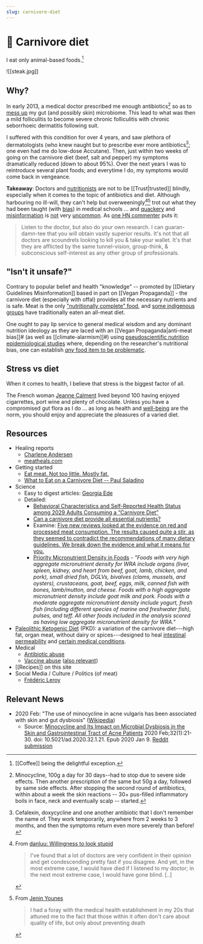 ```yaml
---
slug: carnivore-diet
---
```


# :cut_of_meat: Carnivore diet

I eat only animal-based foods.[^coffee]

[^coffee]: [[Coffee]] being the delightful exception.

![[steak.jpg]]

## Why?

In early 2013, a medical doctor prescribed me enough antibiotics[^prescription] so as to [mess up](https://en.wikipedia.org/wiki/Dysbiosis) my gut (and possibly skin) microbiome. This lead to what was then a mild folliculitis to become severe chronic folliculitis with chronic seborrhoeic dermatitis following suit.

[^prescription]: Minocycline, 100g a day for 30 days--had to stop due to severe side effects. Then another prescription of the same but 50g a day, followed by same side effects. After stopping the second round of antibiotics, within about a week the skin reactions -- 30+ pus-filled inflammatory boils in face, neck and eventually scalp -- started.

I suffered with this condition for over 4 years, and saw plethora of dermatologists \(who knew naught but to prescribe ever more antibiotics[^moreanti]\; one even had me do low-dose Accutane). Then, just within two weeks of going on the carnivore diet \(beef, salt and pepper\) my symptoms dramatically reduced (down to about 95%). Over the next years I was to reintroduce several plant foods; and everytime I do, my symptoms would come back in vengeance.

**Takeaway**: Doctors and [nutritionists](https://twitter.com/ifbacongrewont1/status/1322151733326450689) are not to be [[Trust|trusted]] blindly, especially when it comes to the topic of antibiotics and diet. Although harbouring no ill-will, they can't help but overweeningly[^ow][^bm] trot out what they had been taught (with [bias][pmasondoc]) in medical schools ... and [quackery][q1] and [misinformation][fl] is [not][q3] very [uncommon][q2]. As [one HN commenter](https://news.ycombinator.com/item?id=31711913) puts it:

> Listen to the doctor, but also do your own research. I can guaran-damn-tee that you will obtain vastly superior results. It's not that all doctors are scoundrels looking to kill you & take your wallet. It's that they are afflicted by the same tunnel-vision, group-think, & subconscious self-interest as any other group of professionals.

[q1]: https://theconversation.com/only-one-in-ten-medical-treatments-are-backed-by-high-quality-evidence-145224
[q2]: https://journals.plos.org/plosmedicine/article?id=10.1371/journal.pmed.0020124
[q3]: https://www.bmj.com/content/360/bmj.k822/rr-13
[pmasondoc]: https://www.youtube.com/watch?time_continue=1&v=bRzBGHx93hc&feature=emb_title
[fl]: https://twitter.com/fleroy1974/status/1406667227210862595

[^ow]: From [danluu: Willingness to look stupid](https://danluu.com/look-stupid/)
    > I've found that a lot of doctors are very confident in their opinion and get condescending pretty fast if you disagree.
    > And yet, in the most extreme case, I would have died if I listened to my doctor; in the next most extreme case, I would have gone blind. [..]
	
	[^bm]: From [Jenin Younes](https://twitter.com/Leftylockdowns1/status/1482177697090580481)
	    > I had a foray with the medical health establishment in my 20s that attuned me to the fact that those within it often don't care about quality of life, but only about preventing death

[^moreanti]: Cefalexin, doxycycline and one another antibiotic that I don't remember the name of. They work temporarily, anywhere from 2 weeks to 3 months, and then the symptoms return even more severely than before!

## "Isn't it unsafe?"

Contrary to popular belief and health "knowledge" -- promoted by [[Dietary Guidelines Misinformation]] based in part on [[Vegan Propaganda]] - the carnivore diet (especially with offal) provides all the necessary nutrients and is safe. Meat is the only ["nutritionally complete" food](http://www.diagnosisdiet.com/food/meats/), and [some indigenous groups](https://justmeat.co/peoples/) have traditionally eaten an all-meat diet.

One ought to pay lip service to general medical wisdom and any dominant nutrition ideology as they are laced with an [[Vegan Propaganda|anti-meat bias]]# (as well as [[climate-alarmism]]#) using [pseudoscientific nutrition epidemiological studies](https://www.diagnosisdiet.com/epidemilogical-studies/) where, depending on the researcher's nutritional bias, one can establish [_any_ food item to be problematic](https://academic.oup.com/ajcn/article/97/1/127/4576988).

## Stress vs diet

When it comes to health, I believe that stress is the biggest factor of all.

The French woman [Jeanne Calment](https://en.wikipedia.org/wiki/Jeanne_Calment#Health_and_lifestyle) lived beyond 100 having enjoyed cigarrettes, port wine and plenty of chocolate. Unless you have a compromised gut flora as I do ... as long as health and [well-being](https://en.wikipedia.org/wiki/Health_psychology) are the norm, you should enjoy and appreciate the pleasures of a varied diet.

## Resources

* Healing reports
  * [Charlene  Andersen](http://web.archive.org/web/20191101053010/http://meatheals.com/2018/02/04/charlene-andersen/)
  * [meatheals.com](http://meatheals.com/)
* Getting started
  * [Eat meat. Not too little. Mostly fat.](https://www.mostly-fat.com/eat-meat-not-too-little-mostly-fat/)
  * [What to Eat on a Carnivore Diet -- Paul Saladino](https://carnivoremd.com/what-to-eat-on-a-carnivore-diet-your-carnivore-diet-meal-plan/)
* Science
  * Easy to digest articles: [Georgia Ede](https://www.diagnosisdiet.com/full-article/meat)
  * Detailed:
    * [Behavioral Characteristics and Self-Reported Health Status among 2029 Adults Consuming a “Carnivore Diet”](https://academic.oup.com/cdn/article/5/12/nzab133/6415894?login=false)
    * [Can a carnivore diet provide all essential nutrients?](https://journals.lww.com/co-endocrinology/Abstract/2020/10000/Can_a_carnivore_diet_provide_all_essential.11.aspx)
    * Examine: [Five new reviews looked at the evidence on red and processed meat consumption. The results caused quite a stir, as they seemed to contradict the recommendations of many dietary guidelines. We break down the evidence and what it means for you.](https://examine.com/nutrition/red-meat-is-good-for-you-now/)
    - [Priority Micronutrient Density in Foods](https://www.frontiersin.org/articles/10.3389/fnut.2022.806566/full) - *"Foods with very high aggregate micronutrient density for WRA include organs (liver, spleen, kidney, and heart from beef, goat, lamb, chicken, and pork), small dried fish, DGLVs, bivalves (clams, mussels, and oysters), crustaceans, goat, beef, eggs, milk, canned fish with bones, lamb/mutton, and cheese. Foods with a high aggregate micronutrient density include goat milk and pork. Foods with a moderate aggregate micronutrient density include yogurt, fresh fish (including different species of marine and freshwater fish), pulses, and teff. All other foods included in the analysis scored as having low aggregate micronutrient density for WRA."*
* [Paleolithic Ketogenic Diet](https://www.researchgate.net/publication/323151200_Therapeutic_protocol_of_Paleomedicina_Hungary) (PKD): a variation of the carnivore diet---high fat, organ meat, without dairy or spices---designed to heal [intestinal permeability](https://www.youtube.com/watch?v=nDPM8o9jcFA) and [certain medical conditions](https://justmeat.co/wiki/pkd/#case-studies).
* Medical
  * [Antibiotic abuse](https://en.wikipedia.org/wiki/Antibiotic_misuse)
  * [Vaccine abuse](https://www.quantamagazine.org/how-vaccines-can-drive-pathogens-to-evolve-20180510/) ([also relevant](https://jamanetwork.com/journals/jamadermatology/fullarticle/2782441?widget=personalizedcontent&previousarticle=0))
* [[Recipes]] on this site
* Social Media / Culture / Politics (of meat)
  * [Frédéric Leroy](https://twitter.com/fleroy1974)

## Relevant News

- 2020 Feb: "The use of minocycline in acne vulgaris has been associated with skin and gut dysbiosis" ([Wikipedia](https://en.wikipedia.org/w/index.php?title=Broad-spectrum_antibiotic&oldid=1037794222#Disruption_of_normal_microbiome)) 
  - Source: [Minocycline and Its Impact on Microbial Dysbiosis in the Skin and Gastrointestinal Tract of Acne Patients](https://pubmed.ncbi.nlm.nih.gov/33911705/) 2020 Feb;32(1):21-30. doi: 10.5021/ad.2020.32.1.21. Epub 2020 Jan 9. [Reddit submission](https://old.reddit.com/r/HumanMicrobiome/comments/p0l6im/minocycline_and_its_impact_on_microbial_dysbiosis/)
